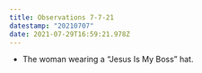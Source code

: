 ```yaml
---
title: Observations 7-7-21
datestamp: "20210707"
date: 2021-07-29T16:59:21.978Z
---
```

- The woman wearing a “Jesus Is My Boss” hat.